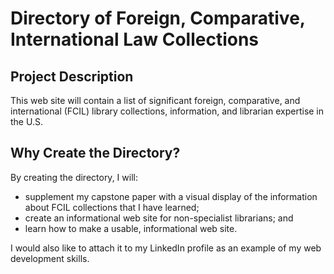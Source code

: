 # Directory of Foreign, Comparative, International Law Collections

## Project Description

This web site will contain a list of significant foreign, comparative, and international (FCIL) library collections, information, and librarian expertise in the U.S.

## Why Create the Directory?

By creating the directory, I will:

- supplement my capstone paper with a visual display of the information about FCIL collections that I have learned;
- create an informational web site for non-specialist librarians; and
- learn how to make a usable, informational web site.

I would also like to attach it to my LinkedIn profile as an example of my web development skills.

